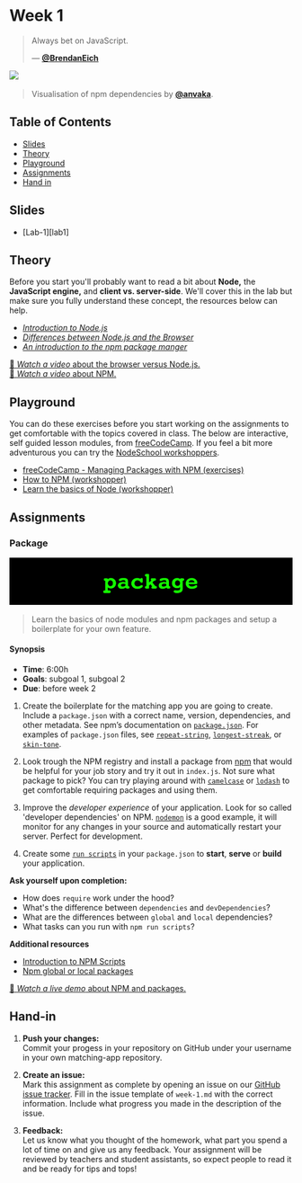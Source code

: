# Week 1 

> Always bet on JavaScript.
>
> — [**@BrendanEich**][quote-author]

[![][inspiration-cover]][inspiration-link]

> Visualisation of npm dependencies by [**@anvaka**][inspiration-author].

## Table of Contents

* [Slides](#slides)
* [Theory](#theory)
* [Playground](#playground)
* [Assignments](#assignments)
* [Hand in](#hand-in)

## Slides
* [Lab-1][lab1]

## Theory
Before you start you'll probably want to read a bit about **Node,** the **JavaScript engine,** and **client vs. server-side**. We'll cover this in the lab but make sure you fully understand these concept, the resources below can help.

* [_Introduction to Node.js_][intro-node]
* [_Differences between Node.js and the Browser_][node-browser]
* [_An introduction to the npm package manger_][node-npm]

[🎦 _Watch a video_ about the browser versus Node.js.][videonode]  
[🎦 _Watch a video_ about NPM.][videonpm]

## Playground
You can do these exercises before you start working on the assignments to get comfortable with the topics covered in class. The below are interactive, self guided lesson modules, from [freeCodeCamp](https://www.freecodecamp.org). If you feel a bit more adventurous you can try the [NodeSchool workshoppers](https://nodeschool.io).

* [freeCodeCamp - Managing Packages with NPM (exercises)](https://www.freecodecamp.org/learn)
* [How to NPM (workshopper)](https://github.com/workshopper/how-to-npm)
* [Learn the basics of Node (workshopper)](https://github.com/workshopper/learnyounode)


## Assignments

### Package
![Package Banner](assets/banners/package.jpg)
>Learn the basics of node modules and npm packages and setup a boilerplate for your own feature.


#### Synopsis

*  **Time**: 6:00h
*  **Goals**: subgoal 1, subgoal 2
*  **Due**: before week 2

1. Create the boilerplate for the matching app you are going to create. Include a `package.json` with a correct name, version, dependencies, and other metadata. See npm’s documentation on [`package.json`](https://docs.npmjs.com/files/package.json).
For examples of `package.json` files, see
[`repeat-string`](https://github.com/jonschlinkert/repeat-string/blob/master/package.json),
[`longest-streak`](https://github.com/wooorm/longest-streak/blob/master/package.json),
or [`skin-tone`](https://github.com/sindresorhus/skin-tone/blob/master/package.json).

2. Look trough the NPM registry and install a package from [npm][npmjs] that would be helpful for your job story and try it out in `index.js`. Not sure what package to pick? You can try playing around with [`camelcase`][camelcase] or [`lodash`][lodash] to get comfortable requiring packages and using them.

3. Improve the _developer experience_ of your application. Look for so called 'developer dependencies' on NPM. [`nodemon`](https://nodemon.io/) is a good example, it will monitor for any changes in your source and automatically restart your server. Perfect for development.

4. Create some [`run scripts`](https://docs.npmjs.com/misc/scripts) in your `package.json` to **start**, **serve** or **build** your application.

**Ask yourself upon completion:**
* How does  `require` work under the hood?
* What's the difference between `dependencies` and `devDependencies`?
* What are the differences between `global` and `local` dependencies?
* What tasks can you run with `npm run scripts`?

**Additional resources**
* [Introduction to NPM Scripts][intro-npm]
* [Npm global or local packages][global]

[🎦 _Watch a live demo_ about NPM and packages.][videopackage]  

## Hand-in

1. **Push your changes:**  
Commit your progess in your repository on GitHub under your username in your own matching-app repository.

2. **Create an issue:**  
Mark this assignment as complete by opening an issue on our [GitHub issue tracker][issues]. Fill in the issue template of `week-1.md` with the correct information. Include what progress you made in the description of the issue.

1. **Feedback:**  
Let us know what you thought of the homework, what part you spend a lot of time on and give us any feedback. Your assignment will be reviewed by teachers and student assistants, so expect people to read it and be ready for tips and tops!

[quote-author]: https://twitter.com/BrendanEich
[inspiration-cover]: assets/images/npmgraph.png
[inspiration-link]: http://npm.anvaka.com/#/view/2d/express
[inspiration-author]: https://github.com/anvaka

[intro-node]: https://nodejs.dev/introduction-to-nodejs
[node-browser]: https://nodejs.dev/differences-between-nodejs-and-the-browser
[node-npm]: https://nodejs.dev/learn/an-introduction-to-the-npm-package-manager

[npmjs]: https://www.npmjs.com/
[camelcase]: https://www.npmjs.com/package/camelcase
[lodash]: https://www.npmjs.com/package/lodash
[nodeschool]: https://nodeschool.io/
[intro-npm]: https://www.freecodecamp.org/news/introduction-to-npm-scripts-1dbb2ae01633/
[global]: https://nodejs.dev/npm-global-or-local-packages
[issues]: https://github.com/cmda-bt/be-course-20-21/issues/new/choose
[visual]: https://dev.to/lydiahallie/javascript-visualized-the-javascript-engine-4cdf
[syntax]: https://syntax.fm/show/188/the-fundamentals-server-side

[videonode]: https://www.youtube.com/watch?v=ZpiHUOM_Y-0
[videonpm]: https://www.youtube.com/watch?v=X8D5Ijpp824
[videopackage]: https://www.youtube.com/watch?v=shSB9BbK1gU